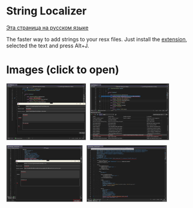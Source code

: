 # String Localizer

[Эта страница на русском языке](https://translate.google.com/translate?sl=en&tl=ru&hl=en&u=https://github.com/lsoft/FreeAIr&client=webapp)

The faster way to add strings to your resx files. Just install the [extension](https://marketplace.visualstudio.com/items?itemName=lsoft.StringLocalizer), selected the text and press Alt+J.

# Images (click to open)

<div style="display: flex; flex-wrap: wrap; gap: 10px;">

  <a href="https://raw.githubusercontent.com/lsoft/StringLocalizer/main/before0.png" target="_blank">
    <img src="https://raw.githubusercontent.com/lsoft/StringLocalizer/main/before0.png" style="height: 150px; width: auto; object-fit: contain; border: 1px solid #ccc;" alt="Searching with natural language" />
  </a>
  <a href="https://raw.githubusercontent.com/lsoft/StringLocalizer/main/after0.png" target="_blank">
    <img src="https://raw.githubusercontent.com/lsoft/StringLocalizer/main/after0.png" style="height: 150px; width: auto; object-fit: contain; border: 1px solid #ccc;" alt="Searching with natural language" />
  </a>

  <a href="https://raw.githubusercontent.com/lsoft/StringLocalizer/main/before1.png" target="_blank">
    <img src="https://raw.githubusercontent.com/lsoft/StringLocalizer/main/before1.png" style="height: 150px; width: auto; object-fit: contain; border: 1px solid #ccc;" alt="Searching with natural language" />
  </a>
  <a href="https://raw.githubusercontent.com/lsoft/StringLocalizer/main/after1.png" target="_blank">
    <img src="https://raw.githubusercontent.com/lsoft/StringLocalizer/main/after1.png" style="height: 150px; width: auto; object-fit: contain; border: 1px solid #ccc;" alt="Searching with natural language" />
  </a>

</div>
